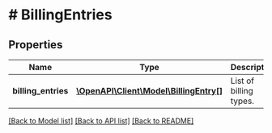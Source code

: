 # # BillingEntries

## Properties

Name | Type | Description | Notes
------------ | ------------- | ------------- | -------------
**billing_entries** | [**\OpenAPI\Client\Model\BillingEntry[]**](BillingEntry.md) | List of billing types. | [optional]

[[Back to Model list]](../../README.md#models) [[Back to API list]](../../README.md#endpoints) [[Back to README]](../../README.md)
